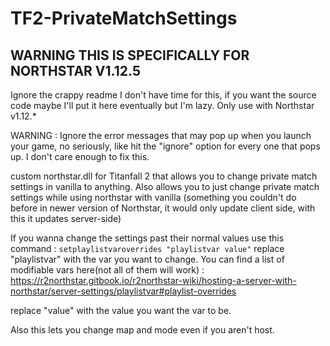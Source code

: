 # TF2-PrivateMatchSettings

## WARNING THIS IS SPECIFICALLY FOR NORTHSTAR V1.12.5
Ignore the crappy readme I don't have time for this, if you want the source code maybe I'll put it here eventually but I'm lazy.
Only use with Northstar v1.12.*

WARNING : Ignore the error messages that may pop up when you launch your game, no seriously, like hit the "ignore" option for every one that pops up. I don't care enough to fix this. 



custom northstar.dll for Titanfall 2 that allows you to change private match settings in vanilla to anything. Also allows you to just change private match settings while using northstar with vanilla (something you couldn't do before in newer version of Northstar, it would only update client side, with this it updates server-side)

If you wanna change the settings past their normal values use this command : 
`setplaylistvaroverrides "playlistvar value"`
replace "playlistvar" with the var you want to change. You can find a list of modifiable vars here(not all of them will work) : https://r2northstar.gitbook.io/r2northstar-wiki/hosting-a-server-with-northstar/server-settings/playlistvar#playlist-overrides

replace "value" with the value you want the var to be. 

Also this lets you change map and mode even if you aren't host.
